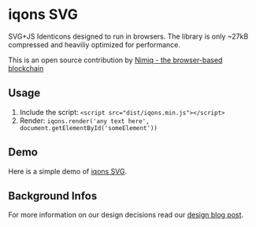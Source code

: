 # iqons SVG
SVG+JS Identicons designed to run in browsers. The library is only ~27kB compressed and heaviliy optimized for performance. 

This is an open source contribution by [Nimiq - the browser-based blockchain](https://nimiq.com)

## Usage
 1. Include the script: `<script src="dist/iqons.min.js"></script>`
 2. Render: `iqons.render('any text here', document.getElementById('someElement'))`

## Demo
Here is a simple demo of [iqons SVG](https://nimiq.github.io/iqons/).

## Background Infos
For more information on our design decisions read our [design blog post](https://medium.com/nimiq-network/devblog-2-identicons-be50dca91d55).
